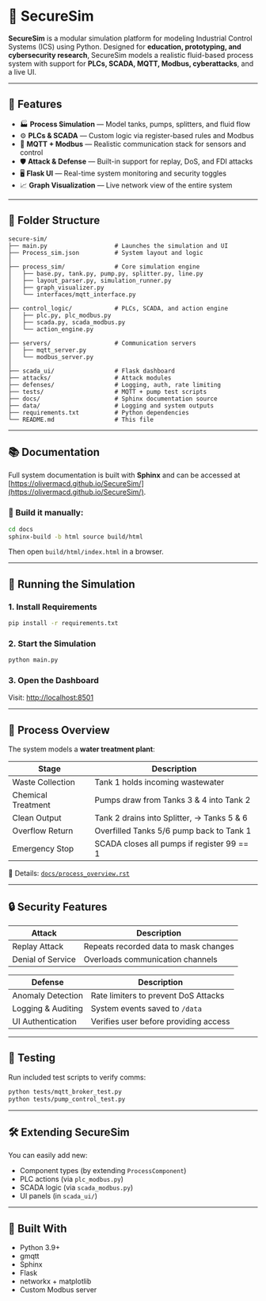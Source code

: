 # 🔐 SecureSim

**SecureSim** is a modular simulation platform for modeling Industrial Control Systems (ICS) using Python. Designed for **education, prototyping, and cybersecurity research**, SecureSim models a realistic fluid-based process system with support for **PLCs, SCADA, MQTT, Modbus, cyberattacks**, and a live UI.

---

## 🚀 Features

- 🏭 **Process Simulation** — Model tanks, pumps, splitters, and fluid flow
- ⚙️ **PLCs & SCADA** — Custom logic via register-based rules and Modbus
- 📡 **MQTT + Modbus** — Realistic communication stack for sensors and control
- 🛡️ **Attack & Defense** — Built-in support for replay, DoS, and FDI attacks
- 🖥️ **Flask UI** — Real-time system monitoring and security toggles
- 📈 **Graph Visualization** — Live network view of the entire system

---

## 📁 Folder Structure

```
secure-sim/
├── main.py                   # Launches the simulation and UI
├── Process_sim.json          # System layout and logic
│
├── process_sim/              # Core simulation engine
│   ├── base.py, tank.py, pump.py, splitter.py, line.py
│   ├── layout_parser.py, simulation_runner.py
│   ├── graph_visualizer.py
│   └── interfaces/mqtt_interface.py
│
├── control_logic/            # PLCs, SCADA, and action engine
│   ├── plc.py, plc_modbus.py
│   ├── scada.py, scada_modbus.py
│   └── action_engine.py
│
├── servers/                  # Communication servers
│   ├── mqtt_server.py
│   └── modbus_server.py
│
├── scada_ui/                 # Flask dashboard
├── attacks/                  # Attack modules
├── defenses/                 # Logging, auth, rate limiting
├── tests/                    # MQTT + pump test scripts
├── docs/                     # Sphinx documentation source
├── data/                     # Logging and system outputs
├── requirements.txt          # Python dependencies
└── README.md                 # This file
```

---

## 📚 Documentation

Full system documentation is built with **Sphinx** and can be accessed at [https://olivermacd.github.io/SecureSim/](https://olivermacd.github.io/SecureSim/).

### 🔧 Build it manually:

```bash
cd docs
sphinx-build -b html source build/html
```

Then open `build/html/index.html` in a browser.

---

## 🧪 Running the Simulation

### 1. Install Requirements

```bash
pip install -r requirements.txt
```

### 2. Start the Simulation

```bash
python main.py
```

### 3. Open the Dashboard

Visit: [http://localhost:8501](http://localhost:5000)

---

## 🧠 Process Overview

The system models a **water treatment plant**:

| Stage              | Description                                |
|-------------------|--------------------------------------------|
| Waste Collection  | Tank 1 holds incoming wastewater           |
| Chemical Treatment| Pumps draw from Tanks 3 & 4 into Tank 2    |
| Clean Output      | Tank 2 drains into Splitter, → Tanks 5 & 6 |
| Overflow Return   | Overfilled Tanks 5/6 pump back to Tank 1   |
| Emergency Stop    | SCADA closes all pumps if register 99 == 1 |

📖 Details: [`docs/process_overview.rst`](docs/source/process_overview.rst)

---

## 🔒 Security Features

| Attack                 | Description                             |
|------------------------|-----------------------------------------|
| Replay Attack          | Repeats recorded data to mask changes   |
| Denial of Service      | Overloads communication channels        |

| Defense                | Description                             |
|------------------------|-----------------------------------------|
| Anomaly Detection      | Rate limiters to prevent DoS Attacks    |
| Logging & Auditing     | System events saved to `/data`          |
| UI Authentication      | Verifies user before providing access   |

---

## 🔬 Testing

Run included test scripts to verify comms:

```bash
python tests/mqtt_broker_test.py
python tests/pump_control_test.py
```

---

## 🛠 Extending SecureSim

You can easily add new:
- Component types (by extending `ProcessComponent`)
- PLC actions (via `plc_modbus.py`)
- SCADA logic (via `scada_modbus.py`)
- UI panels (in `scada_ui/`)

---

## 🧠 Built With

- Python 3.9+
- gmqtt
- Sphinx
- Flask
- networkx + matplotlib
- Custom Modbus server